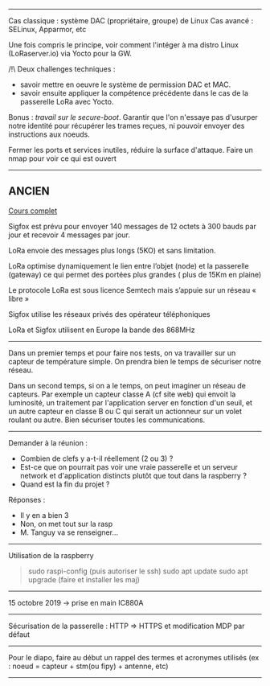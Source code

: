 -------------------

Cas classique : système DAC (propriétaire, groupe) de Linux
Cas avancé : SELinux, Apparmor, etc

Une fois compris le principe, voir comment l'intéger à ma distro Linux (LoRaserver.io) via Yocto pour la GW.


/!\ Deux challenges techniques : 
- savoir mettre en oeuvre le système de permission DAC et MAC.
- savoir ensuite appliquer la compétence précédente dans le cas de la passerelle LoRa avec Yocto.

Bonus : *travail sur le secure-boot*. Garantir que l'on n'essaye pas
d'usurper notre identité pour récupérer les trames reçues, ni pouvoir
envoyer des instructions aux noeuds.


Fermer les ports et services inutiles, réduire la surface d'attaque.
Faire un nmap pour voir ce qui est ouvert




---------------
ANCIEN
---------------

[Cours complet](http://genelaix.free.fr/IMG/pdf/presentation_lora_lorawan.pdf)

Sigfox est prévu pour envoyer 140 messages de 12 octets à 300 bauds par jour et recevoir 4 messages par jour. 

LoRa envoie des messages plus longs (5KO) et sans limitation.

LoRa optimise dynamiquement le lien entre l’objet (node) et la passerelle (gateway) ce qui permet des portées plus grandes ( plus de 15Km en plaine)

Le protocole LoRa est sous licence Semtech mais s’appuie sur un réseau « libre »

Sigfox utilise les réseaux privés des opérateur téléphoniques

LoRa et Sigfox utilisent en Europe la bande des 868MHz


------------

Dans un premier temps et pour faire nos tests, on va travailler sur un capteur de température simple. On prendra bien le temps de sécuriser notre réseau.

Dans un second temps, si on a le temps, on peut imaginer un réseau de capteurs. Par exemple un capteur classe A (cf site web) qui envoit la luminosité, un traitement par l'application server en fonction d'un seuil, et un autre capteur en classe B ou C qui serait un actionneur sur un volet roulant ou autre. Bien sécuriser toutes les communications.

------------

Demander à la réunion : 

- Combien de clefs y a-t-il réellement (2 ou 3) ?
- Est-ce que on pourrait pas voir une vraie passerelle et un serveur network et d'application distincts plutôt que tout dans la raspberry ?
- Quand est la fin du projet ?

Réponses : 

- Il y en a bien 3
- Non, on met tout sur la rasp
- M. Tanguy va se renseigner...

-------------


Utilisation de la raspberry

> sudo raspi-config (puis autoriser le ssh)
> sudo apt update
> sudo apt upgrade (faire et installer les maj)

-------------

15 octobre 2019 -> prise en main IC880A

-------------------


Sécurisation de la passerelle : HTTP => HTTPS et modification MDP par défaut

-------------------

Pour le diapo, faire au début un rappel des termes et acronymes utilisés 
(ex : noeud = capteur + stm(ou fipy) + antenne, etc)

-------------------


